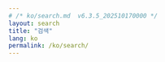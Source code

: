 ```yaml
---
# /* ko/search.md  v6.3.5_202510170000 */
layout: search
title: "검색"
lang: ko
permalink: /ko/search/
---
```

